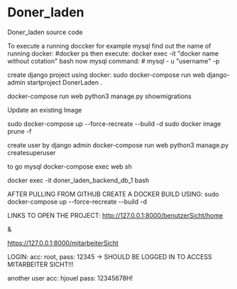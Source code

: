 # Doner_laden
Doner_laden source code

To execute a running doccker for example mysql
find out the name of running docker: #docker ps
then execute: docker exec -it "docker name without cotation" bash
now mysql command: # mysql - u "username" -p

create django project using docker:
  sudo docker-compose run web django-admin startproject DonerLaden .
  
 docker-compose run web python3 manage.py showmigrations
 
 Update an existing Image
 
 sudo docker-compose up --force-recreate --build -d
 sudo docker image prune -f
 
 create user by django admin
 docker-compose run web python3 manage.py createsuperuser
 
 to go mysql
 docker-compose exec web sh
 
 docker exec -it doner_laden_backend_db_1 bash
 
 AFTER PULLING FROM GITHUB CREATE A DOCKER BUILD USING:
 sudo docker-compose up --force-recreate --build -d
 
 LINKS TO OPEN THE PROJECT:
 http://127.0.0.1:8000/benutzerSicht/home
 
 &
 
 https://127.0.0.1:8000/mitarbeiterSicht
 
 LOGIN: acc: root, pass: 12345 -> SHOULD BE LOGGED IN TO ACCESS MITARBEITER SICHT!!!
 
 another user acc: hjouel pass: 12345678H!
